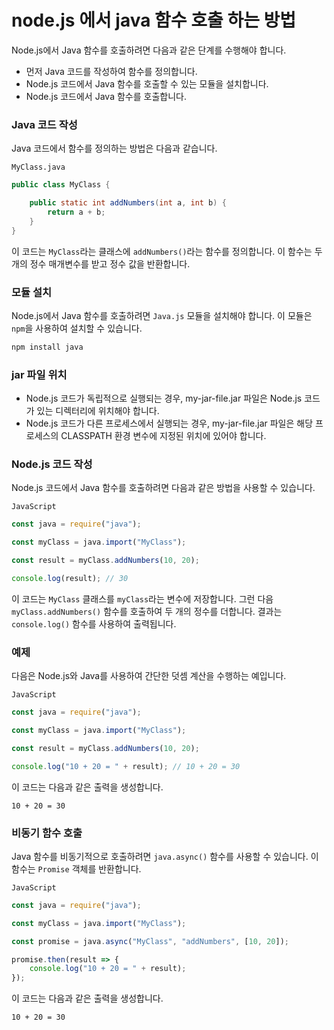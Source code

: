 # node.js 에서 java 함수 호출 하는 방법



Node.js에서 Java 함수를 호출하려면 다음과 같은 단계를 수행해야 합니다.

- 먼저 Java 코드를 작성하여 함수를 정의합니다.
- Node.js 코드에서 Java 함수를 호출할 수 있는 모듈을 설치합니다.
- Node.js 코드에서 Java 함수를 호출합니다.



### Java 코드 작성

Java 코드에서 함수를 정의하는 방법은 다음과 같습니다.

`MyClass.java`

``` java
public class MyClass {

    public static int addNumbers(int a, int b) {
        return a + b;
    }
}
```

이 코드는 `MyClass`라는 클래스에 `addNumbers()`라는 함수를 정의합니다. 이 함수는 두 개의 정수 매개변수를 받고 정수 값을 반환합니다.



### 모듈 설치

Node.js에서 Java 함수를 호출하려면 `Java.js` 모듈을 설치해야 합니다. 이 모듈은 `npm`을 사용하여 설치할 수 있습니다.

``` cmd
npm install java
```



### jar 파일 위치

- Node.js 코드가 독립적으로 실행되는 경우, my-jar-file.jar 파일은 Node.js 코드가 있는 디렉터리에 위치해야 합니다.
- Node.js 코드가 다른 프로세스에서 실행되는 경우, my-jar-file.jar 파일은 해당 프로세스의 CLASSPATH 환경 변수에 지정된 위치에 있어야 합니다.



### Node.js 코드 작성

Node.js 코드에서 Java 함수를 호출하려면 다음과 같은 방법을 사용할 수 있습니다.

`JavaScript`

``` js
const java = require("java");

const myClass = java.import("MyClass");

const result = myClass.addNumbers(10, 20);

console.log(result); // 30

```

이 코드는 `MyClass` 클래스를 `myClass`라는 변수에 저장합니다. 그런 다음 `myClass.addNumbers()` 함수를 호출하여 두 개의 정수를 더합니다. 결과는 `console.log()` 함수를 사용하여 출력됩니다.



### 예제

다음은 Node.js와 Java를 사용하여 간단한 덧셈 계산을 수행하는 예입니다.

`JavaScript`

``` js
const java = require("java");

const myClass = java.import("MyClass");

const result = myClass.addNumbers(10, 20);

console.log("10 + 20 = " + result); // 10 + 20 = 30

```

이 코드는 다음과 같은 출력을 생성합니다.

```
10 + 20 = 30
```





### 비동기 함수 호출

Java 함수를 비동기적으로 호출하려면 `java.async()` 함수를 사용할 수 있습니다. 이 함수는 `Promise` 객체를 반환합니다.

`JavaScript`

``` js
const java = require("java");

const myClass = java.import("MyClass");

const promise = java.async("MyClass", "addNumbers", [10, 20]);

promise.then(result => {
    console.log("10 + 20 = " + result);
});

```

이 코드는 다음과 같은 출력을 생성합니다.

```
10 + 20 = 30
```

